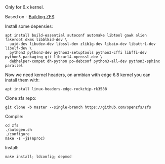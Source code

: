 Only for 6.x kernel.

Based on - [Building ZFS](https://openzfs.github.io/openzfs-docs/Developer%20Resources/Building%20ZFS.html)

Install some depensies:
```
apt install build-essential autoconf automake libtool gawk alien fakeroot dkms libblkid-dev \
  uuid-dev libudev-dev libssl-dev zlib1g-dev libaio-dev libattr1-dev libelf-dev \
  python3 python3-dev python3-setuptools python3-cffi libffi-dev python3-packaging git libcurl4-openssl-dev \
  debhelper-compat dh-python po-debconf python3-all-dev python3-sphinx parallel
```

Now we need kernel headers, on armbian with edge 6.8 kernel you can install them with:
```
apt install linux-headers-edge-rockchip-rk3588
```

Clone zfs repo:
```
git clone -b master --single-branch https://github.com/openzfs/zfs
```

Compile:
```
cd zfs
./autogen.sh
./configure
make -s -j$(nproc)
```

Install:
```
make install; ldconfig; depmod
```
